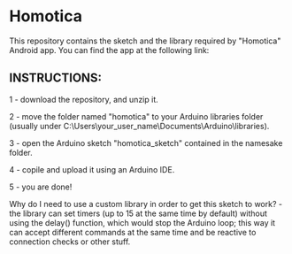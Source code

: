 # Homotica
This repository contains the sketch and the library required by "Homotica" Android app.
You can find the app at the following link: 

## INSTRUCTIONS:
  1 - download the repository, and unzip it.
  
  2 - move the folder named "homotica" to your Arduino libraries folder (usually under C:\Users\your_user_name\Documents\Arduino\libraries).
  
  3 - open the Arduino sketch "homotica_sketch" contained in the namesake folder.
  
  4 - copile and upload it using an Arduino IDE.
  
  5 - you are done!

Why do I need to use a custom library in order to get this sketch to work? - the library can set timers (up to 15 at the same time by default) without using the delay() function, which would stop the Arduino loop; this way it can accept different commands at the same time and be reactive to connection checks or other stuff.
